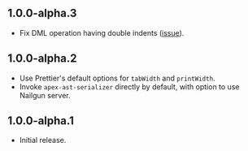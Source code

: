 ## 1.0.0-alpha.3

- Fix DML operation having double indents ([issue](https://github.com/dangmai/prettier-plugin-apex/issues/8)).

## 1.0.0-alpha.2

- Use Prettier's default options for `tabWidth` and `printWidth`.
- Invoke `apex-ast-serializer` directly by default,
with option to use Nailgun server.

## 1.0.0-alpha.1

- Initial release.
